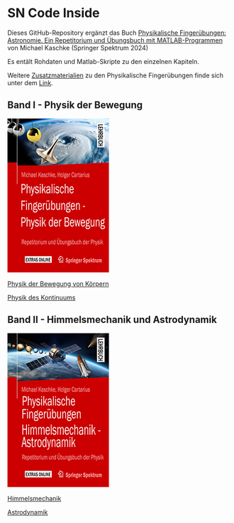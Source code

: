 # SN Code Inside

Dieses GitHub-Repository ergänzt das Buch [Physikalische Fingerübungen: Astronomie. Ein Repetitorium und Übungsbuch mit MATLAB-Programmen](https://link.springer.com/) von Michael Kaschke (Springer Spektrum 2024)

Es entält Rohdaten und Matlab-Skripte zu den einzelnen Kapiteln.

Weitere [Zusatzmaterialien](https://www.physikalische-fingeruebungen.de/) zu den Physikalische Fingerübungen finde sich unter dem [Link](https://www.physikalische-fingeruebungen.de/). 




## Band I - Physik der Bewegung
![<img src="bew/FingeruebungenSpringer1.jpg" width="250"/>](bew/FingeruebungenSpringer1.jpg)

[Physik der Bewegung von Körpern](https://github.com/sn-code-inside/physikalische-fingeruebungen/tree/main/bew)

[Physik des Kontinuums](https://github.com/sn-code-inside/physikalische-fingeruebungen/tree/main/kontmech)

## Band II - Himmelsmechanik und Astrodynamik
![<img src="hm/FingeruebungenSpringer2.jpg" width="250"/>](hm/FingeruebungenSpringer2.jpg)

[Himmelsmechanik](https://github.com/sn-code-inside/physikalische-fingeruebungen/tree/main/hm)

[Astrodynamik](https://github.com/sn-code-inside/physikalische-fingeruebungen/tree/main/adyn)





